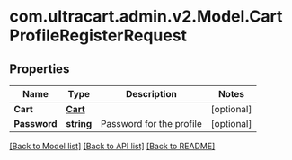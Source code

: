 
# com.ultracart.admin.v2.Model.CartProfileRegisterRequest

## Properties

Name | Type | Description | Notes
------------ | ------------- | ------------- | -------------
**Cart** | [**Cart**](Cart.md) |  | [optional] 
**Password** | **string** | Password for the profile | [optional] 

[[Back to Model list]](../README.md#documentation-for-models)
[[Back to API list]](../README.md#documentation-for-api-endpoints)
[[Back to README]](../README.md)

